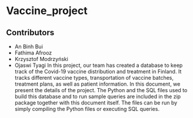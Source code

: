 # Vaccine_project
## Contributors
 - An Binh Bui
 - Fathima Afrooz
 - Krzysztof Modrzyński
 - Ojaswi Tyagi 
In this project, our team has created a database to keep track of the Covid-19 vaccine
distribution and treatment in Finland. It tracks different vaccine types, transportation of
vaccine batches, treatment plans, as well as patient information. In this document, we
present the details of the project. The Python and the SQL files used to build this database
and to run sample queries are included in the zip package together with this document
itself. The files can be run by simply compiling the Python files or executing SQL queries.


